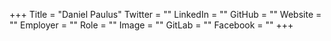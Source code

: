 +++
Title = "Daniel Paulus"
Twitter = ""
LinkedIn = ""
GitHub = ""
Website = ""
Employer = ""
Role = ""
Image = ""
GitLab = ""
Facebook = ""
+++

